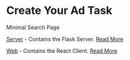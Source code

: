 # Create Your Ad Task 

Minimal Search Page


[Server](https://github.com/ingeniousambivert/create-your-ad-task/tree/main/server) - Contains the Flask Server. 
[Read More](https://github.com/ingeniousambivert/create-your-ad-task/tree/main/server#readme)


[Web](https://github.com/ingeniousambivert/create-your-ad-task/tree/main/web) - Contains the React Client. 
[Read More](https://github.com/ingeniousambivert/create-your-ad-task/tree/main/web#readme)